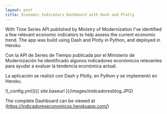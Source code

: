 ```yaml
---
layout: post
title: Economic Indicators Dashboard with Dash and Plotly
---
```


With Time Series API published by Ministry of Modernization I've identified a few relevant economic indicators to help assess the current economic trend.
The app was build using Dash and Plotly in Python, and deployed in Heroku

Con la API de Series de Tiempo publicada por el Ministerio de Modernización he identificado algunos indicadores económicos relevantes para ayudar a evaluar la tendencia económica actual.

La aplicación se realizó con Dash y Plotly, en Python y se implementó en Heroku.

![_config.yml]({{ site.baseurl }}/images/inidcadoresblog.JPG)

The complete Dashboard can be viewed at (https://indicadoreseconomicos.herokuapp.com/)
